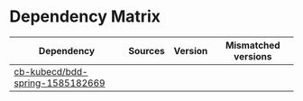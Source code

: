 # Dependency Matrix

Dependency | Sources | Version | Mismatched versions
---------- | ------- | ------- | -------------------
[cb-kubecd/bdd-spring-1585182669](https://github.com/cb-kubecd/bdd-spring-1585182669.git) |  | []() | 
